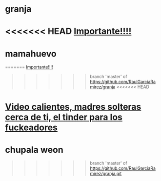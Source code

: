 # granja

<<<<<<< HEAD
[Importante!!!!](https://www.youtube.com/watch?v=xarlmZw2K7U)
=======
 # mamahuevo
=======
[Importante!!!!](https://www.pornhub.com)
>>>>>>> branch 'master' of https://github.com/RaulGarciaRamirez/granja
<<<<<<< HEAD


[Video calientes, madres solteras cerca de ti, el tinder para los fuckeadores](https://www.youtube.com/user/willyrex)
=======
# chupala weon
>>>>>>> branch 'master' of https://github.com/RaulGarciaRamirez/granja.git
